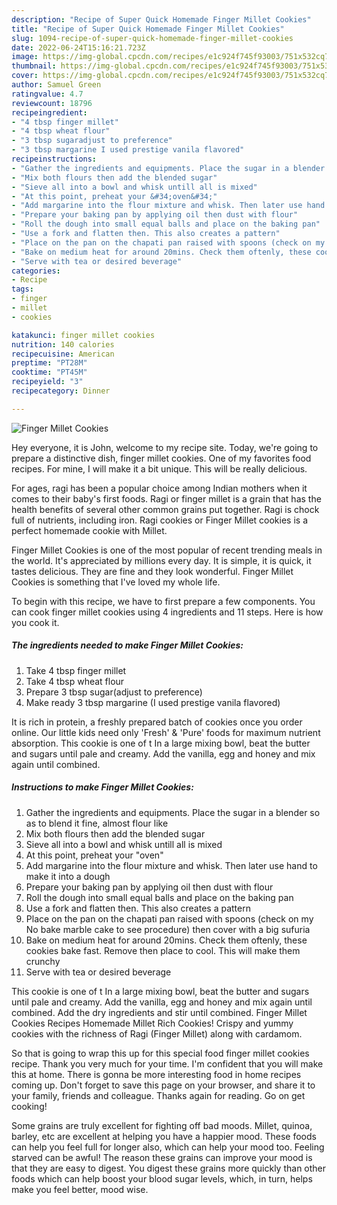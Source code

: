```yaml
---
description: "Recipe of Super Quick Homemade Finger Millet Cookies"
title: "Recipe of Super Quick Homemade Finger Millet Cookies"
slug: 1094-recipe-of-super-quick-homemade-finger-millet-cookies
date: 2022-06-24T15:16:21.723Z
image: https://img-global.cpcdn.com/recipes/e1c924f745f93003/751x532cq70/finger-millet-cookies-recipe-main-photo.jpg
thumbnail: https://img-global.cpcdn.com/recipes/e1c924f745f93003/751x532cq70/finger-millet-cookies-recipe-main-photo.jpg
cover: https://img-global.cpcdn.com/recipes/e1c924f745f93003/751x532cq70/finger-millet-cookies-recipe-main-photo.jpg
author: Samuel Green
ratingvalue: 4.7
reviewcount: 18796
recipeingredient:
- "4 tbsp finger millet"
- "4 tbsp wheat flour"
- "3 tbsp sugaradjust to preference"
- "3 tbsp margarine I used prestige vanila flavored"
recipeinstructions:
- "Gather the ingredients and equipments. Place the sugar in a blender so as to blend it fine, almost flour like"
- "Mix both flours then add the blended sugar"
- "Sieve all into a bowl and whisk untill all is mixed"
- "At this point, preheat your &#34;oven&#34;"
- "Add margarine into the flour mixture and whisk. Then later use hand to make it into a dough"
- "Prepare your baking pan by applying oil then dust with flour"
- "Roll the dough into small equal balls and place on the baking pan"
- "Use a fork and flatten then. This also creates a pattern"
- "Place on the pan on the chapati pan raised with spoons (check on my No bake marble cake to see procedure) then cover with a big sufuria"
- "Bake on medium heat for around 20mins. Check them oftenly, these cookies bake fast. Remove then place to cool. This will make them crunchy"
- "Serve with tea or desired beverage"
categories:
- Recipe
tags:
- finger
- millet
- cookies

katakunci: finger millet cookies 
nutrition: 140 calories
recipecuisine: American
preptime: "PT28M"
cooktime: "PT45M"
recipeyield: "3"
recipecategory: Dinner

---
```



![Finger Millet Cookies](https://img-global.cpcdn.com/recipes/e1c924f745f93003/751x532cq70/finger-millet-cookies-recipe-main-photo.jpg)

Hey everyone, it is John, welcome to my recipe site. Today, we're going to prepare a distinctive dish, finger millet cookies. One of my favorites food recipes. For mine, I will make it a bit unique. This will be really delicious.

For ages, ragi has been a popular choice among Indian mothers when it comes to their baby&#39;s first foods. Ragi or finger millet is a grain that has the health benefits of several other common grains put together. Ragi is chock full of nutrients, including iron. Ragi cookies or Finger Millet cookies is a perfect homemade cookie with Millet.

Finger Millet Cookies is one of the most popular of recent trending meals in the world. It's appreciated by millions every day. It is simple, it is quick, it tastes delicious. They are fine and they look wonderful. Finger Millet Cookies is something that I've loved my whole life.


To begin with this recipe, we have to first prepare a few components. You can cook finger millet cookies using 4 ingredients and 11 steps. Here is how you cook it.

<!--inarticleads1-->

##### The ingredients needed to make Finger Millet Cookies:

1. Take 4 tbsp finger millet
1. Take 4 tbsp wheat flour
1. Prepare 3 tbsp sugar(adjust to preference)
1. Make ready 3 tbsp margarine (I used prestige vanila flavored)


It is rich in protein, a freshly prepared batch of cookies once you order online. Our little kids need only &#39;Fresh&#39; &amp; &#39;Pure&#39; foods for maximum nutrient absorption. This cookie is one of t In a large mixing bowl, beat the butter and sugars until pale and creamy. Add the vanilla, egg and honey and mix again until combined. 

<!--inarticleads2-->

##### Instructions to make Finger Millet Cookies:

1. Gather the ingredients and equipments. Place the sugar in a blender so as to blend it fine, almost flour like
1. Mix both flours then add the blended sugar
1. Sieve all into a bowl and whisk untill all is mixed
1. At this point, preheat your &#34;oven&#34;
1. Add margarine into the flour mixture and whisk. Then later use hand to make it into a dough
1. Prepare your baking pan by applying oil then dust with flour
1. Roll the dough into small equal balls and place on the baking pan
1. Use a fork and flatten then. This also creates a pattern
1. Place on the pan on the chapati pan raised with spoons (check on my No bake marble cake to see procedure) then cover with a big sufuria
1. Bake on medium heat for around 20mins. Check them oftenly, these cookies bake fast. Remove then place to cool. This will make them crunchy
1. Serve with tea or desired beverage


This cookie is one of t In a large mixing bowl, beat the butter and sugars until pale and creamy. Add the vanilla, egg and honey and mix again until combined. Add the dry ingredients and stir until combined. Finger Millet Cookies Recipes Homemade Millet Rich Cookies! Crispy and yummy cookies with the richness of Ragi (Finger Millet) along with cardamom. 

So that is going to wrap this up for this special food finger millet cookies recipe. Thank you very much for your time. I'm confident that you will make this at home. There is gonna be more interesting food in home recipes coming up. Don't forget to save this page on your browser, and share it to your family, friends and colleague. Thanks again for reading. Go on get cooking!

Some grains are truly excellent for fighting off bad moods. Millet, quinoa, barley, etc are excellent at helping you have a happier mood. These foods can help you feel full for longer also, which can help your mood too. Feeling starved can be awful! The reason these grains can improve your mood is that they are easy to digest. You digest these grains more quickly than other foods which can help boost your blood sugar levels, which, in turn, helps make you feel better, mood wise.
